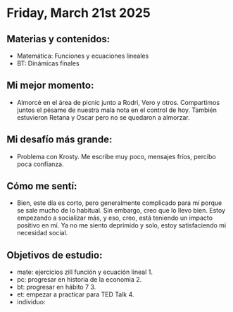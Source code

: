 # Friday, March 21st 2025

## Materias y contenidos:
- Matemática: Funciones y ecuaciones lineales
- BT: Dinámicas finales
## Mi mejor momento:
- Almorcé en el área de picnic junto a Rodri, Vero y otros. Compartimos juntos el pésame de nuestra mala nota en el control de hoy. También estuvieron Retana y Oscar pero no se quedaron a almorzar.

## Mi desafío más grande:
- Problema con Krosty. Me escribe muy poco, mensajes fríos, percibo poca confianza.

## Cómo me sentí:
- Bien, este día es corto, pero generalmente complicado para mí porque se sale mucho de lo habitual. Sin embargo, creo que lo llevo bien. Estoy empezando a socializar más, y eso, creo, está teniendo un impacto positivo en mí. Ya no me siento deprimido y solo, estoy satisfaciendo mi necesidad social.

## Objetivos de estudio:
- mate: ejercicios zill función y ecuación lineal 1.
- pc: progresar en historia de la economia 2.
- bt: progresar en hábito 7 3.
- et: empezar a practicar para TED Talk 4. 
- individuo: 

